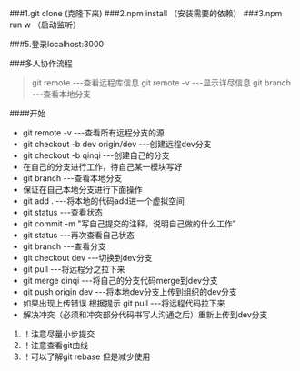 ###1.git clone (克隆下来)
###2.npm install （安装需要的依赖）
###3.npm run w （启动监听）

###5.登录localhost:3000

###多人协作流程

>git remote  ---查看远程库信息
>git remote -v   ---显示详尽信息
>git branch ---查看本地分支

####开始

* git remote -v ---查看所有远程分支的源
* git checkout -b dev origin/dev  ---创建远程dev分支
* git checkout -b  qinqi  ---创建自己的分支
* 在自己的分支进行工作，待自己某一模块写好
* git branch ---查看本地分支
* 保证在自己本地分支进行下面操作
* git add .   ---将本地的代码add进一个虚拟空间
* git status   ---查看状态
* git commit -m "写自己提交的注释，说明自己做的什么工作"
* git status   ---再次查看自己状态
* git branch   ---查看分支
* git checkout dev  ---切换到dev分支
* git pull  ---将远程分之拉下来
* git merge qinqi   ---将自己的分支代码merge到dev分支
* git push origin dev    ---将本地dev分支上传到组织的dev分支
* 如果出现上传错误  根据提示  git pull ---将远程代码拉下来
* 解决冲突（必须和冲突部分代码书写人沟通之后）重新上传到dev分支

1. ！注意尽量小步提交
2. ！注意查看git曲线
3. ！可以了解git rebase  但是减少使用